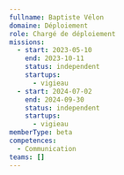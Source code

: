 ```yaml
---
fullname: Baptiste Vélon
domaine: Déploiement
role: Chargé de déploiement
missions:
  - start: 2023-05-10
    end: 2023-10-11
    status: independent
    startups:
      - vigieau
  - start: 2024-07-02
    end: 2024-09-30
    status: independent
    startups:
      - vigieau
memberType: beta
competences:
  - Communication
teams: []
---
```

